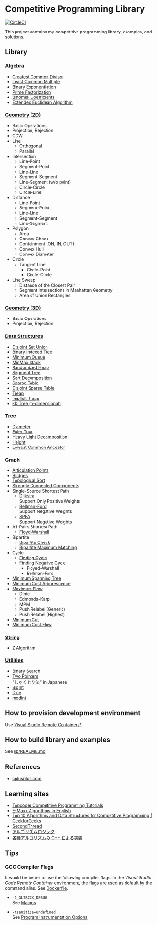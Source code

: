 # Competitive Programming Library

[![CircleCI](https://circleci.com/gh/xirc/cp-algorithm.svg?style=shield)](https://circleci.com/gh/xirc/cp-algorithm)

This project contains my competitive programming library, examples, and solutions.


## Library

### [Algebra](/lib/cpalgo/algebra/README.md)

* [Greatest Common Divisor](/lib/cpalgo/algebra/README.md#Greatest-Common-Divisor)
* [Least Common Multiple](/lib/cpalgo/algebra/README.md#Least-Common-Multiple)
* [Binary Exponentiation](lib/cpalgo/algebra/README.md#Binary-Exponentiation)
* [Prime Factorization](lib/cpalgo/algebra/README.md#Prime-Factorization)
* [Binomial Coefficients](lib/cpalgo/algebra/README.md#Binomial-Coefficients)
* [Extended Euclidean Algorithm](lib/cpalgo/algebra/README.md#Extended-Euclidean-Algorithm)

### [Geometry (2D)](/lib/cpalgo/geometry)

* Basic Operations
* Projection, Rejection
* CCW
* Line
  * Orthogonal
  * Parallel
* Intersection
  * Line-Point
  * Segment-Point
  * Line-Line
  * Segment-Segment
  * Line-Segment (w/o point)
  * Circle-Circle
  * Circle-Line
* Distance
  * Line-Point
  * Segment-Point
  * Line-Line
  * Segment-Segment
  * Line-Segment
* Polygon
  * Area
  * Convex Check
  * Containment (ON, IN, OUT)
  * Convex Hull
  * Convex Diameter
* Circle
  * Tangent Line
    - Circle-Point
    - Circle-Circle
* Line Sweep
  * Distance of the Closest Pair
  * Segment Intersections in Manhattan Geometry
  * Area of Union Rectangles

### [Geometry (3D)](/lib/cpalgo/geometry)

* Basic Operations
* Projection, Rejection

### [Data Structures](/lib/cpalgo/ds)

* [Disjoint Set Union](/lib/cpalgo/ds/README.md#Disjoint-Set-Union)
* [Binary Indexed Tree](/lib/cpalgo/ds/README.md#Binary-Indexed-Tree)
* [Minimum Queue](/lib/cpalgo/ds/README.md#Minimum-Queue)
* [MinMax Stack](/lib/cpalgo/ds/README.md#MinMax-Stack)
* [Randomized Heap](/lib/cpalgo/ds/README.md#Randomized-Heap)
* [Segment Tree](/lib/cpalgo/ds/README.md#Segment-Tree)
* [Sqrt Decomposition](/lib/cpalgo/ds/README.md#Sqrt-Decomposition)
* [Sparse Table](/lib/cpalgo/ds/README.md#Sparse-Table)
* [Disjoint Sparse Table](/lib/cpalgo/ds/README.md#Disjoint-Sparse-Table)
* [Treap](/lib/cpalgo/ds/README.md#Treap)
* [Implicit Treap](/lib/cpalgo/ds/README.md#Implicit-Treap)
* [kD Tree (n-dimensional)](/lib/cpalgo/ds/README.md#kD-Tree)

### [Tree](/lib/cpalgo/tree/README.md)

* [Diameter](/lib/cpalgo/tree/README.md#Diameter)
* [Euler Tour](/lib/cpalgo/tree/README.md#Euler-Tour)
* [Heavy Light Decomposition](/lib/cpalgo/tree/README.md#Heavy-Light-Decomposition)
* [Height](/lib/cpalgo/tree/README.md#Height)
* [Lowest Common Ancestor](/lib/cpalgo/tree/README.md#Lowest-Common-Ancestor)

### [Graph](/lib/cpalgo/graph/README.md)

* [Articulation Points](/lib/cpalgo/graph/README.md#Articulation-Points)
* [Bridges](/lib/cpalgo/graph/README.md#Bridges)
* [Topological Sort](/lib/cpalgo/graph/README.md#Topological-Sort)
* [Strongly Connected Components](/lib/cpalgo/graph/README.md#Strongly-Connected-Components)
* Single-Source Shortest Path
  * [Dijkstra](/lib/cpalgo/graph/README.md#Dijkstra)  
    Support Only Positive Weights
  * [Bellman-Ford](/lib/cpalgo/graph/README.md#Bellman-Ford)  
    Support Negative Weights
  * [SPFA](/lib/cpalgo/graph/README.md#SPFA)  
    Support Negative Weights
* All-Pairs Shortest Path
  * [Floyd-Warshall](/lib/cpalgo/graph/README.md#Floyd-Warshall)
* Bipartite
  * [Bipartite Check](/lib/cpalgo/graph/README.md#Bipartite-Check)
  * [Bipartite Maximum Matching](/lib/cpalgo/graph/README.md#Bipartite-Maximum-Matching)
* Cycle
  * [Finding Cycle](/lib/cpalgo/graph/README.md#Finding-Cycle)
  * [Finding Negative Cycle](/lib/cpalgo/graph/README.md#Finding-Negative-Cycle)
    * Floyed-Warshall
    * Bellman-Ford
* [Minimum Spanning Tree](/lib/cpalgo/graph/README.md#Minimum-Spanning-Tree)
* [Minimum Cost Arborescence](/lib/cpalgo/graph/README.md#Minimum-Cost-Arborescence)
* [Maximum Flow](/lib/cpalgo/graph/README.md#Maximum-Flow)
  * Dinic
  * Edmonds-Karp
  * MPM
  * Push Relabel (Generic)
  * Push Relabel (Highest)
* [Minimum Cut](/lib/cpalgo/graph/README.md#Minimum-Cut)
* [Minimum Cost Flow](/lib/cpalgo/graph/README.md#Minimum-Cost-Flow)

### [String](/lib/cpalgo/string/README.md)
* [Z Algorithm](/lib/cpalgo/string/README.md#Z-Algorithm)

### [Utilities](/lib/cpalgo/util)

* [Binary Search](/lib/cpalgo/util/README.md#Binary-Search)
* [Two Pointers](/lib/cpalgo/util/README.md#Two-Pointers)  
  "しゃくとり法" in Japanese
* [BigInt](/lib/cpalgo/util/README.md#BigInt)
* [Dice](/lib/cpalgo/util/README.md#Dice)
* [modint](/lib/cpalgo/util/README.md#modint)

## How to provision development environment

Use [Visual Studio Remote Containers*](https://marketplace.visualstudio.com/items?itemName=ms-vscode-remote.remote-containers)

## How to build library and examples

See [lib/README.md](lib/README.md)


## References

* [cplusplus.com](http://www.cplusplus.com/reference/)

## Learning sites

* [Topcoder Competitive Programming Tutorials](https://www.topcoder.com/community/competitive-programming/tutorials/)
* [E-Maxx Algorithms in English](https://cp-algorithms.com/)
* [Top 10 Algorithms and Data Structures for Competitive Programming | GeekforGeeks](https://www.geeksforgeeks.org/top-algorithms-and-data-structures-for-competitive-programming/)
* [SecondThread](https://www.youtube.com/channel/UCXbCohpE9IoVQUD2Ifg1d1g?)
* [アルゴリズムロジック](https://algo-logic.info/)
* [各種アルゴリズムの C++ による実装](http://www.prefield.com/algorithm/)


## Tips

### GCC Compiler Flags

It would be better to use the following compiler flags.
In the _Visual Studio Code Remote Container_ environment,
the flags are used as default by the command alias. See [Dockerfile](/.devcontainer/Dockerfile).


- `-D_GLIBCXX_DEBUG`  
See [Macros](https://gcc.gnu.org/onlinedocs/libstdc++/manual/using_macros.html)

- `-fsanitize=undefined`  
See [Program Instrumentation Options](https://gcc.gnu.org/onlinedocs/gcc/Instrumentation-Options.html)